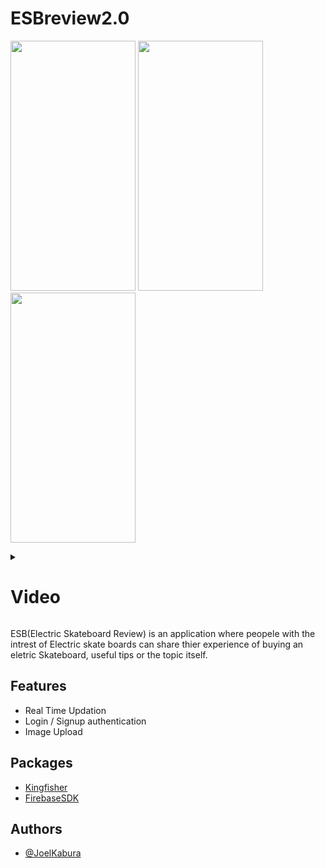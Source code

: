 # ESBreview2.0

<img src="https://user-images.githubusercontent.com/46387248/189274615-970068a9-035c-4bc3-9d26-349e3e048702.png" width="200" height="400" /> <img src="https://user-images.githubusercontent.com/46387248/188726337-cef35845-d814-4a54-bffb-0320b056c3d0.png" width="200" height="400" />  <img src="https://user-images.githubusercontent.com/46387248/188779402-f9cc5a88-1d23-4b45-9147-de4accc05b31.png" width="200" height="400" /> 



<details>
<summary>
  




# Video
</summary>
<video src="https://user-images.githubusercontent.com/46387248/188968686-96af4b5c-3042-4c14-b361-217a3eb8f654.mov"></video>
</details>




ESB(Electric Skateboard Review) is an application where peopele with the intrest of Electric skate boards can share thier experience of buying an eletric Skateboard, useful tips or the topic itself.

## Features

- Real Time Updation
- Login / Signup authentication
- Image Upload


## Packages 
-  [Kingfisher](https://github.com/joelkab)
- [FirebaseSDK](https://github.com/firebase/firebase-ios-sdk)



## Authors

- [@JoelKabura](https://github.com/joelkab)
